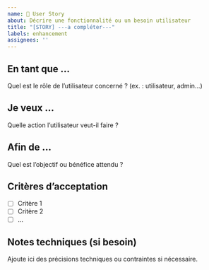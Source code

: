 ```yaml
---
name: 📘 User Story
about: Décrire une fonctionnalité ou un besoin utilisateur
title: "[STORY] ---a compléter---"
labels: enhancement
assignees: ''
---
```

## En tant que …

Quel est le rôle de l’utilisateur concerné ? (ex. : utilisateur, admin…)

## Je veux …

Quelle action l’utilisateur veut-il faire ?

## Afin de …

Quel est l’objectif ou bénéfice attendu ?

## Critères d’acceptation

- [ ] Critère 1  
- [ ] Critère 2  
- [ ] …

## Notes techniques (si besoin)

Ajoute ici des précisions techniques ou contraintes si nécessaire.